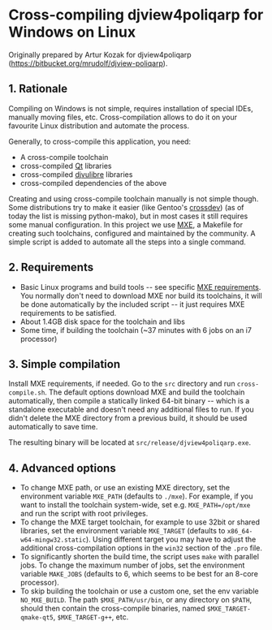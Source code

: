 # Cross-compiling djview4poliqarp for Windows on Linux

Originally prepared by Artur Kozak for djview4poliqarp (https://bitbucket.org/mrudolf/djview-poliqarp).


## 1. Rationale

Compiling on Windows is not simple, requires installation of special IDEs,
manually moving files, etc. Cross-compilation allows to do it on your favourite
Linux distribution and automate the process.

Generally, to cross-compile this application, you need:

 * A cross-compile toolchain
 * cross-compiled [Qt](https://www.qt.io/download-open-source/) libraries
 * cross-compiled [djvulibre](http://djvu.sourceforge.net/) libraries
 * cross-compiled dependencies of the above

Creating and using cross-compile toolchain manually is not simple
though. Some distributions try to make it easier (like Gentoo's
[crossdev](https://wiki.gentoo.org/wiki/Cross_build_environment)) (as
of today the list is missing python-mako), but in most cases it still
requires some manual configuration. In this project we use
[MXE](http://mxe.cc/), a Makefile for creating such toolchains,
configured and maintained by the community. A simple script is added
to automate all the steps into a single command.

## 2. Requirements

 * Basic Linux programs and build tools -- see specific
   [MXE requirements](http://mxe.cc/#requirements). You normally don't need
   to download MXE nor build its toolchains, it will be done automatically
   by the included script -- it just requires MXE requirements to be satisfied.
 * About 1.4GB disk space for the toolchain and libs
 * Some time, if building the toolchain (~37 minutes with 6 jobs on an i7
   processor)

## 3. Simple compilation

Install MXE requirements, if needed. Go to the `src` directory and run
`cross-compile.sh`. The default options download MXE and build the toolchain
automatically, then compile a statically linked 64-bit binary -- which is
a standalone executable and doesn't need any additional files to run. If you
didn't delete the MXE directory from a previous build, it should be used
automatically to save time.

The resulting binary will be located at `src/release/djview4poliqarp.exe`.

## 4. Advanced options

 * To change MXE path, or use an existing MXE directory, set the environment
   variable `MXE_PATH` (defaults to `./mxe`). For example, if you want to
   install the toolchain system-wide, set e.g. `MXE_PATH=/opt/mxe` and run
   the script with root privileges.
 * To change the MXE target toolchain, for example to use 32bit or shared
   libraries, set the environment variable `MXE_TARGET` (defaults to
   `x86_64-w64-mingw32.static`). Using different target you may have to adjust
   the additional cross-compilation options in the `win32` section of the `.pro`
   file.
 * To significantly shorten the build time, the script uses `make` with parallel
   jobs. To change the maximum number of jobs, set the environment variable
   `MAKE_JOBS` (defaults to 6, which seems to be best for an 8-core processor).
 * To skip building the toolchain or use a custom one, set the env variable
   `NO_MXE_BUILD`. The path `$MXE_PATH/usr/bin`, or any directory on `$PATH`,
   should then contain the cross-compile binaries, named `$MXE_TARGET-qmake-qt5`,
   `$MXE_TARGET-g++`, etc.
